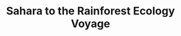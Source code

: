 ---
category: rest-of-the-world
title: Sahara to the Rainforest Ecology Voyage
class: sahara-to-the-rainforest-ecology-voyage
cruiseline: Hurtigruten, MS Midnatsol
special-info: Onboard lectures about destinations & wildlife + free binoculars
price: 1399
nights: 16
cruise-url: http://www.planetcruise.co.uk/hurtigruten-cruises/ms-midnatsol/26-September-2016/109490?referrersiteid=970
---